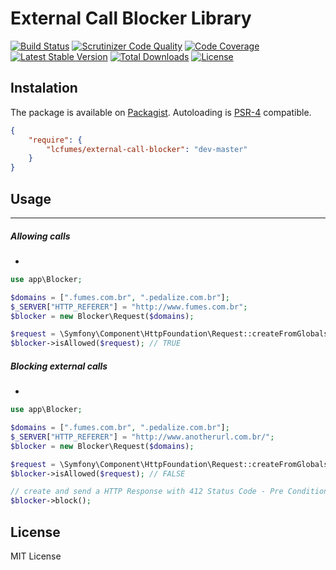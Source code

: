# External Call Blocker Library
[![Build Status](https://img.shields.io/travis/lcfumes/external-call-blocker/master.svg?style=flat-square)](https://travis-ci.org/lcfumes/external-call-blocker)
[![Scrutinizer Code Quality](https://img.shields.io/scrutinizer/g/lcfumes/external-call-blocker/master.svg?style=flat-square)](https://scrutinizer-ci.com/g/lcfumes/external-call-blocker/?branch=master)
[![Code Coverage](https://img.shields.io/scrutinizer/coverage/g/lcfumes/external-call-blocker/master.svg?style=flat-square)](https://scrutinizer-ci.com/g/lcfumes/external-call-blocker/?branch=master)
[![Latest Stable Version](https://img.shields.io/packagist/v/lcfumes/external-call-blocker.svg?style=flat-square)](https://packagist.org/packages/lcfumes/external-call-blocker)
[![Total Downloads](https://img.shields.io/packagist/dt/lcfumes/external-call-blocker.svg?style=flat-square)](https://packagist.org/packages/lcfumes/external-call-blocker)
[![License](https://img.shields.io/packagist/l/lcfumes/external-call-blocker.svg?style=flat-square)](https://packagist.org/packages/lcfumes/external-call-blocker)

## Instalation
The package is available on [Packagist](http://packagist.org/packages/lcfumes/external-call-blocker).
Autoloading is [PSR-4](https://github.com/php-fig/fig-standards/blob/lcfumes/accepted/PSR-4-autoloader.md) compatible.

```json
{
    "require": {
        "lcfumes/external-call-blocker": "dev-master"
    }
}
```


## Usage
---
##### Allowing calls
-
```php
use app\Blocker;

$domains = [".fumes.com.br", ".pedalize.com.br"];
$_SERVER["HTTP_REFERER"] = "http://www.fumes.com.br";
$blocker = new Blocker\Request($domains);

$request = \Symfony\Component\HttpFoundation\Request::createFromGlobals();
$blocker->isAllowed($request); // TRUE

```

##### Blocking external calls
-
```php
use app\Blocker;

$domains = [".fumes.com.br", ".pedalize.com.br"];
$_SERVER["HTTP_REFERER"] = "http://www.anotherurl.com.br/";
$blocker = new Blocker\Request($domains);

$request = \Symfony\Component\HttpFoundation\Request::createFromGlobals();
$blocker->isAllowed($request); // FALSE

// create and send a HTTP Response with 412 Status Code - Pre Conditional Failed
$blocker->block(); 

```

## License

MIT License
